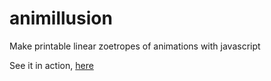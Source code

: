 animillusion
============

Make printable linear zoetropes of animations with javascript

See it in action, [here](http://konsumer.github.io/animillusion/)
